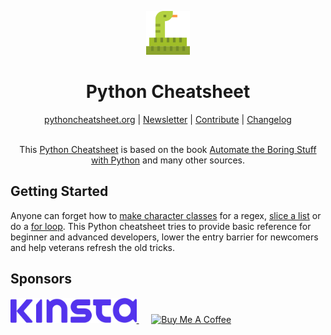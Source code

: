 <p align="center">
<img height="70" src="public/android-chrome-192x192.png">
</p>

<h1 align="center">Python Cheatsheet</h1>

<div align="center">
<a href="https://ggt.ink/ezMxYFe">pythoncheatsheet.org</a> |
<a href="https://ggt.ink/PoVKNkO">Newsletter</a> |
<a href="https://github.com/wilfredinni/python-cheatsheet/blob/next/src/pages/contributing.md">Contribute</a> |
<a href="https://github.com/wilfredinni/python-cheatsheet/blob/next/src/pages/changelog.md">Changelog</a>
</div>
<br>
<p align='center'>
This <a href="https://www.pythoncheatsheet.org/">Python Cheatsheet</a> is based on the book <a href="https://automatetheboringstuff.com/">Automate the Boring Stuff with Python</a> and many other sources.
</p>

## Getting Started

Anyone can forget how to
[make character classes](https://www.pythoncheatsheet.org/cheatsheet/regular-expressions#making-your-own-character-classes)
for a regex, [slice a list](https://www.pythoncheatsheet.org/cheatsheet/lists-and-tuples#getting-sublists-with-slices) or do a [for loop](https://www.pythoncheatsheet.org/cheatsheet/control-flow#for-loop). This Python cheatsheet tries to provide basic reference for beginner and advanced developers, lower the entry barrier for newcomers and help veterans refresh the old tricks.

## Sponsors

<div>
<a
  href="https://ggt.ink/PWTIPB9"
  target="_blank">
<img height="40" src="public/sponsors/kinsta/kinsta-logo-alpha-purple.png">
</a>&nbsp;&nbsp;&nbsp;&nbsp;
<a href="https://ggt.ink/n8bQd7t" target="_blank"><img src="https://cdn.buymeacoffee.com/buttons/v2/default-yellow.png" alt="Buy Me A Coffee" style="height: 45px !important;width: 190px !important;"></a>
</div>
